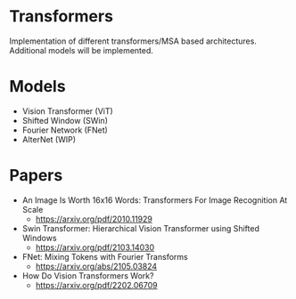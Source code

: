 # Transformers
Implementation of different transformers/MSA based architectures. 
Additional models will be implemented.


# Models
* Vision Transformer (ViT)
* Shifted Window (SWin)
* Fourier Network (FNet)
* AlterNet (WIP)


# Papers
* An Image Is Worth 16x16 Words: Transformers For Image Recognition At Scale
  * https://arxiv.org/pdf/2010.11929
* Swin Transformer: Hierarchical Vision Transformer using Shifted Windows
  * https://arxiv.org/pdf/2103.14030
* FNet: Mixing Tokens with Fourier Transforms
  * https://arxiv.org/abs/2105.03824
* How Do Vision Transformers Work?
  * https://arxiv.org/pdf/2202.06709
